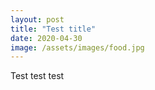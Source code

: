 ```yaml
---
layout: post
title: "Test title"
date: 2020-04-30
image: /assets/images/food.jpg
---
```


Test test test
